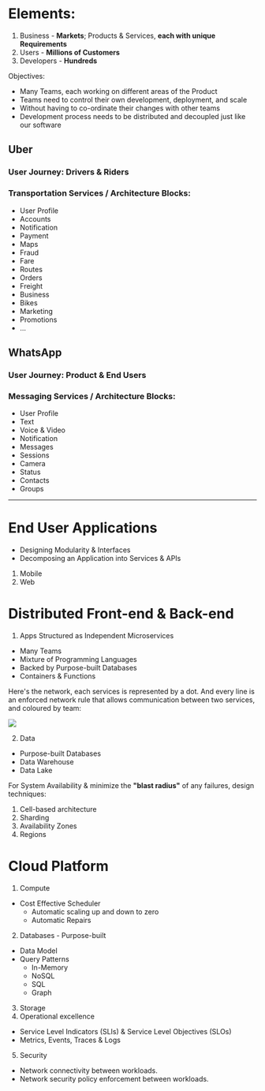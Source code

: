 # Elements:
1. Business - **Markets**; Products & Services, **each with unique Requirements**
2. Users - **Millions of Customers**
3. Developers - **Hundreds**

Objectives:
* Many Teams, each working on different areas of the Product
* Teams need to control their own development, deployment, and scale
* Without having to co-ordinate their changes with other teams
* Development process needs to be distributed and decoupled just like our software

## Uber
### User Journey: **Drivers & Riders**
### Transportation Services / Architecture Blocks: 
* User Profile
* Accounts
* Notification
* Payment
* Maps
* Fraud
* Fare
* Routes
* Orders
* Freight
* Business
* Bikes
* Marketing
* Promotions
* ...

## WhatsApp
### User Journey: **Product & End Users**
### Messaging Services / Architecture Blocks:
* User Profile
* Text
* Voice & Video
* Notification
* Messages
* Sessions
* Camera
* Status
* Contacts
* Groups

------

# End User Applications
* Designing Modularity & Interfaces
* Decomposing an Application into Services & APIs

1. Mobile
2. Web

# Distributed Front-end & Back-end
1. Apps Structured as Independent Microservices
* Many Teams
* Mixture of Programming Languages
* Backed by Purpose-built Databases
* Containers & Functions

Here's the network, each services is represented by a dot. And every line is an enforced network rule that allows communication between two services, and coloured by team:

![](https://images.ctfassets.net/ro61k101ee59/2bmS9TVlJc5einK9YLBY3V/992367961e649dd0343a3486616601fd/Image-1.png?w=1348&q=90)

2. Data
* Purpose-built Databases
* Data Warehouse
* Data Lake

For System Availability & minimize the **"blast radius"** of any failures, design techniques:
1. Cell-based architecture
2. Sharding
3. Availability Zones
4. Regions

# Cloud Platform
1. Compute
* Cost Effective Scheduler 
    * Automatic scaling up and down to zero
    * Automatic Repairs
2. Databases - Purpose-built
* Data Model
* Query Patterns
   * In-Memory
   * NoSQL
   * SQL
   * Graph
3. Storage
4. Operational excellence
* Service Level Indicators (SLIs) & Service Level Objectives (SLOs)
* Metrics, Events, Traces & Logs
5. Security
* Network connectivity between workloads.
* Network security policy enforcement between workloads.

